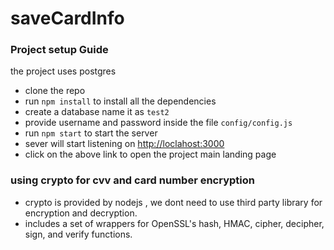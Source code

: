 # saveCardInfo

### Project setup Guide
the project uses postgres

- clone the repo
- run `npm install` to install all the dependencies
- create a database name it as `test2`
- provide username and password inside the file `config/config.js`
- run `npm start` to start the server
- sever will start listening on [http://loclahost:3000](http://loclahost:3000)
- click on the above link to open the project main landing page

### using crypto for cvv and card number encryption
- crypto is provided by nodejs , we dont need to use third party library for encryption and decryption.
- includes a set of wrappers for OpenSSL's hash, HMAC, cipher, decipher, sign, and verify functions.
